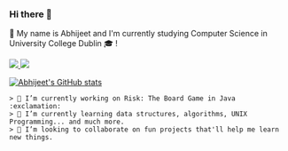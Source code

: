 ### Hi there 👋

<!--
**Randomcloc/Randomcloc** is a ✨ _special_ ✨ repository because its `README.md` (this file) appears on your GitHub profile. -->

:pushpin: My name is Abhijeet and I'm currently studying Computer Science in University College Dublin :mortar_board: !

 <a href="https://www.linkedin.com/in/abhijeet-suryawanshi-9513801ab">
  <img src="https://img.shields.io/badge/LinkedIn-black?style=flat&logo=linkedin" />
 </a>
 
 <a href="https://twitter.com/Randomcloc">
  <img src="https://img.shields.io/badge/Twitter-black?style=flat&logo=twitter" />
 </a>
 
 [![Abhijeet's GitHub stats](https://github-readme-stats.vercel.app/api?username=Randomcloc&show_icons=true&count_private=true&title_color=Ffa000&icon_color=Ffa000&text_color=E7e5dd&bg_color=2b231c)](https://github.com/Randomcloc/github-readme-stats)

```text
> 🔭 I’m currently working on Risk: The Board Game in Java :exclamation:
> 🌱 I’m currently learning data structures, algorithms, UNIX Programming... and much more. 
> 👯 I’m looking to collaborate on fun projects that'll help me learn new things.
``` 

<!-- Icons -->

<!-- Links to your social media accounts -->
